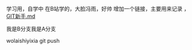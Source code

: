 学习用，自学中
在B站学的，大脸冯雨，好帅
增加一个链接，主要用来记录 ，[GIT新手.md](D:\Desktop\git学习\GIT新手.md)

我是B分支我是A分支

wolaishiyixia git push